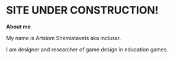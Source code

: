 # SITE UNDER CONSTRUCTION!

**About me**

My name is Artsiom Shemiatavets aka inclusar.

I am designer and researcher of game design in education games.
